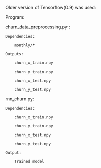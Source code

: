 Older version of Tensorflow(0.9) was used: 

Program:

churn_data_preprocessing.py :

    Dependencies:

        monthly/*

    Outputs:

        churn_x_train.npy  

        churn_y_train.npy

        churn_x_test.npy

        churn_y_test.npy             

rnn_churn.py:

    Dependencies:
    
        churn_x_train.npy
        
        churn_y_train.npy
        
        churn_x_test.npy
        
        churn_y_test.npy
        
    Output:
    
        Trained model
